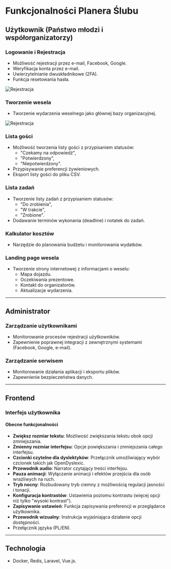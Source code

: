 # Funkcjonalności Planera Ślubu

## Użytkownik (Państwo młodzi i współorganizatorzy)

### Logowanie i Rejestracja
- Możliwość rejestracji przez e-mail, Facebook, Google.
- Weryfikacja konta przez e-mail.
- Uwierzytelnianie dwuskładnikowe (2FA).
- Funkcja resetowania hasła.


![Rejestracja](/static/img/docusaurus-social-card2.jpg)

### Tworzenie wesela
- Tworzenie wydarzenia weselnego jako głównej bazy organizacyjnej.

![Rejestracja](/static/img/docusaurus-social-card3.jpg)

### Lista gości
- Możliwość tworzenia listy gości z przypisaniem statusów:
  - "Czekamy na odpowiedź",
  - "Potwierdzony",
  - "Niepotwierdzony".
- Przypisywanie preferencji żywieniowych.
- Eksport listy gości do pliku CSV.

### Lista zadań
- Tworzenie listy zadań z przypisaniem statusów:
  - "Do zrobienia",
  - "W trakcie",
  - "Zrobione".
- Dodawanie terminów wykonania (deadline) i notatek do zadań.

### Kalkulator kosztów
- Narzędzie do planowania budżetu i monitorowania wydatków.

### Landing page wesela
- Tworzenie strony internetowej z informacjami o weselu:
  - Mapa dojazdu.
  - Oczekiwania prezentowe.
  - Kontakt do organizatorów.
  - Aktualizacje wydarzenia.

---

## Administrator

### Zarządzanie użytkownikami
- Monitorowanie procesów rejestracji użytkowników.
- Zapewnienie poprawnej integracji z zewnętrznymi systemami (Facebook, Google, e-mail).

### Zarządzanie serwisem
- Monitorowanie działania aplikacji i eksportu plików.
- Zapewnienie bezpieczeństwa danych.

---

## Frontend

### Interfejs użytkownika
#### Obecne funkcjonalności
- **Zwiększ rozmiar tekstu**: Możliwość zwiększania tekstu obok opcji zmniejszania.
- **Zmienny rozmiar interfejsu**: Opcje powiększania i zmniejszania całego interfejsu.
- **Czcionki czytelne dla dyslektyków**: Przełącznik umożliwiający wybór czcionek takich jak OpenDyslexic.
- **Przewodnik audio**: Narrator czytający treści interfejsu.
- **Pauza animacji**: Wyłączanie animacji i efektów przejścia dla osób wrażliwych na ruch.
- **Tryb nocny**: Rozbudowany tryb ciemny z możliwością regulacji jasności i tonacji.
- **Konfiguracja kontrastów**: Ustawienia poziomu kontrastu (więcej opcji niż tylko "wysoki kontrast").
- **Zapisywanie ustawień**: Funkcja zapisywania preferencji w przeglądarce użytkownika.
- **Przewodnik wizualny**: Instrukcja wyjaśniająca działanie opcji dostępności.
- Przełącznik języka (PL/EN).
---

## Technologia
- Docker, Redis, Laravel, Vue.js.

